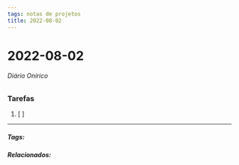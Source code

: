 ```yaml
---
tags: notas de projetos
title: 2022-08-02  
---
```


# 2022-08-02  

###### Diário Onírico

>

### Tarefas

1. [ ]  

---

##### Tags:

##### Relacionados: 
